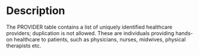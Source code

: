 # Description
The PROVIDER table contains a list of uniquely identified healthcare providers; duplication is not allowed. These are individuals providing hands-on healthcare to patients, such as physicians, nurses, midwives, physical therapists etc.
